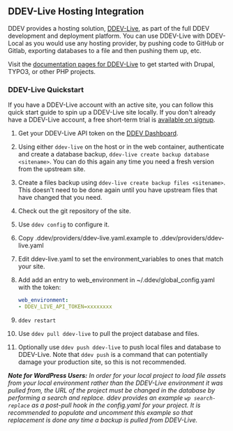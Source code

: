 ## DDEV-Live Hosting Integration

DDEV provides a hosting solution, [DDEV-Live](https://ddev.com/ddev-live/), as part of the full DDEV development and deployment platform. You can use DDEV-Live with DDEV-Local as you would use any hosting provider, by pushing code to GitHub or Gitlab, exporting databases to a file and then pushing them up, etc.

Visit the [documentation pages for DDEV-Live](https://docs.ddev.com/getting-started/) to get started with Drupal, TYPO3, or other PHP projects.

### DDEV-Live Quickstart

If you have a DDEV-Live account with an active site, you can follow this quick start guide to spin up a DDEV-Live site locally. If you don't already have a DDEV-Live account, a free short-term trial is [available on signup](https://dash.ddev.com/).

1. Get your DDEV-Live API token on the [DDEV Dashboard](https://dash.ddev.com/settings/integration).
2. Using either `ddev-live` on the host or in the web container, authenticate and create a database backup, `ddev-live create backup database <sitename>`. You can do this again any time you need a fresh version from the upstream site.
3. Create a files backup using `ddev-live create backup files <sitename>`. This doesn't need to be done again until you have upstream files that have changed that you need.
4. Check out the git repository of the site.
5. Use `ddev config` to configure it.
6. Copy .ddev/providers/ddev-live.yaml.example to .ddev/providers/ddev-live.yaml
7. Edit ddev-live.yaml to set the environment_variables to ones that match your site.
8. Add add an entry to web_environment in ~/.ddev/global_config.yaml with the token:

   ```yaml
   web_environment:
   - DDEV_LIVE_API_TOKEN=xxxxxxxx
   ```

9. `ddev restart`
10. Use `ddev pull ddev-live` to pull the project database and files.
11. Optionally use `ddev push ddev-live` to push local files and database to DDEV-Live. Note that `ddev push` is a command that can potentially damage your production site, so this is not recommended.

_**Note for WordPress Users:** In order for your local project to load file assets from your local environment rather than the DDEV-Live environment it was pulled from, the URL of the project must be changed in the database by performing a search and replace. ddev provides an example `wp search-replace` as a post-pull hook in the config.yaml for your project. It is recommended to populate and uncomment this example so that replacement is done any time a backup is pulled from DDEV-Live._

